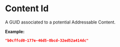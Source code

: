 <!-- ⚠️ GENERATED CONTENT - DO NOT MODIFY DIRECTLY ⚠️ -->

# Content Id

A GUID associated to a potential Addressable Content.

**Example:** 

```json
"b0cffcd0-177e-46d5-8bcd-32ed52a414dc"
```

